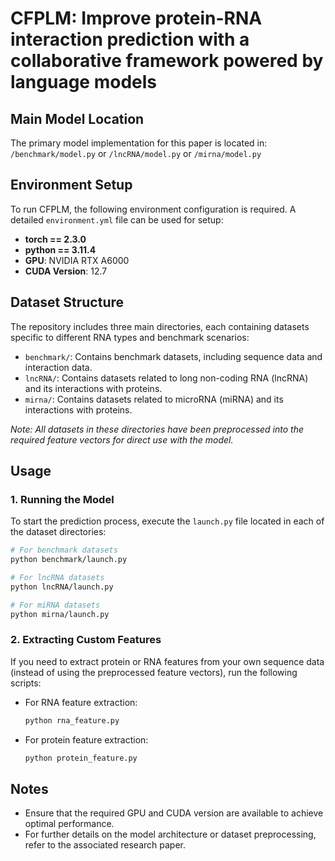 # CFPLM: Improve protein-RNA interaction prediction with a collaborative framework powered by language models

## Main Model Location

The primary model implementation for this paper is located in:
`/benchmark/model.py` or
`/lncRNA/model.py` or
`/mirna/model.py`

## Environment Setup

To run CFPLM, the following environment configuration is required. A detailed `environment.yml` file can be used for setup:

- **torch == 2.3.0**
- **python == 3.11.4**
- **GPU**: NVIDIA RTX A6000
- **CUDA Version**: 12.7

## Dataset Structure

The repository includes three main directories, each containing datasets specific to different RNA types and benchmark scenarios:

- `benchmark/`: Contains benchmark datasets, including sequence data and interaction data.
- `lncRNA/`: Contains datasets related to long non-coding RNA (lncRNA) and its interactions with proteins.
- `mirna/`: Contains datasets related to microRNA (miRNA) and its interactions with proteins.

*Note: All datasets in these directories have been preprocessed into the required feature vectors for direct use with the model.*

## Usage

### 1. Running the Model

To start the prediction process, execute the `launch.py` file located in each of the dataset directories:

```bash
# For benchmark datasets
python benchmark/launch.py

# For lncRNA datasets
python lncRNA/launch.py

# For miRNA datasets
python mirna/launch.py
```

### 2. Extracting Custom Features

If you need to extract protein or RNA features from your own sequence data (instead of using the preprocessed feature vectors), run the following scripts:

- For RNA feature extraction:
  ```bash
  python rna_feature.py
  ```

- For protein feature extraction:
  ```bash
  python protein_feature.py
  ```

## Notes

- Ensure that the required GPU and CUDA version are available to achieve optimal performance.
- For further details on the model architecture or dataset preprocessing, refer to the associated research paper.
